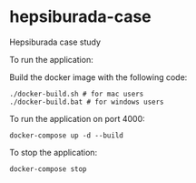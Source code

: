 # hepsiburada-case

Hepsiburada case study

To run the application:

Build the docker image with the following code:

```
./docker-build.sh # for mac users
./docker-build.bat # for windows users
```

To run the application on port 4000:

```
docker-compose up -d --build
```

To stop the application:

```
docker-compose stop
```
